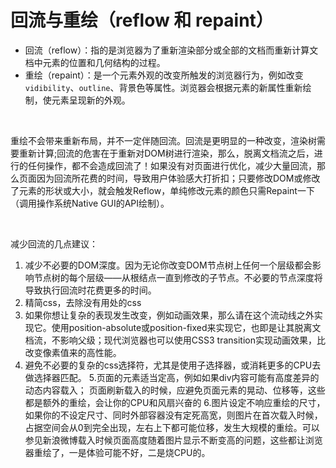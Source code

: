 # 回流与重绘（reflow 和 repaint）

* 回流（reflow）：指的是浏览器为了重新渲染部分或全部的文档而重新计算文档中元素的位置和几何结构的过程。
* 重绘（repaint）：是一个元素外观的改变所触发的浏览器行为，例如改变 `vidibility`、`outline`、背景色等属性。浏览器会根据元素的新属性重新绘制，使元素呈现新的外观。

 

重绘不会带来重新布局，并不一定伴随回流。回流是更明显的一种改变，渲染树需要重新计算;回流的危害在于重新对DOM树进行渲染，那么，脱离文档流之后，进行的任何操作，都不会造成回流了！如果没有对页面进行优化，减少大量回流，那么页面因为回流所花费的时间，导致用户体验感大打折扣；只要修改DOM或修改了元素的形状或大小，就会触发Reflow，单纯修改元素的颜色只需Repaint一下（调用操作系统Native GUI的API绘制）。

 

减少回流的几点建议：

1. 减少不必要的DOM深度。因为无论你改变DOM节点树上任何一个层级都会影响节点树的每个层级——从根结点一直到修改的子节点。不必要的节点深度将导致执行回流时花费更多的时间。
2. 精简css，去除没有用处的css
3. 如果你想让复杂的表现发生改变，例如动画效果，那么请在这个流动线之外实现它。使用position-absolute或position-fixed来实现它，也即是让其脱离文档流，不影响父级；现代浏览器也可以使用CSS3 transition实现动画效果，比改变像素值来的高性能。
4. 避免不必要的复杂的css选择符，尤其是使用子选择器，或消耗更多的CPU去做选择器匹配。
5.页面的元素适当定高，例如如果div内容可能有高度差异的动态内容载入； 页面刷新载入的时候，应避免页面元素的晃动、位移等，这些都是额外的重绘，会让你的CPU和风扇兴奋的
6.图片设定不响应重绘的尺寸，如果你的<img>不设定尺寸、同时外部容器没有定死高宽，则图片在首次载入时候，占据空间会从0到完全出现，左右上下都可能位移，发生大规模的重绘。可以参见新浪微博载入时候页面高度随着图片显示不断变高的问题，这些都让浏览器重绘了，一是体验可能不好，二是烧CPU的。
